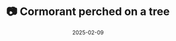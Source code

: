 ---
title: '📷 Cormorant perched on a tree'
date: '2025-02-09'
image: 'https://cdn.diblasio.social/static/photos/2025/20250209_115024.jpg'
alt_text: "A cormorant perches on a branch with wings partially spread."
tags:
  - "#Photography"
  - "#Netherlands"
  - "#Huizen"
  - "#Bird"
  - "#Nature"
  - "#Wildlife"
  - "#FujifilmXT4"
  - "#BirdWatching"
  - "#NaturePhotography"
description: ''
created_date: '2025-02-09'
location: "Randweg, Zenderwijk, Huizerhoogt, Huizen, Noord-Holland, Nederland, 1276 GE, Nederland"
exif_data: "FUJIFILM X-T4 XF100-400mmF4.5-5.6 R LM OIS WR (1/240 | f/8 | ISO 2500)"
draft: false
---